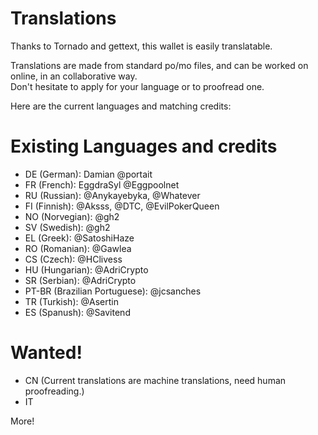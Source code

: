 # Translations

Thanks to Tornado and gettext, this wallet is easily translatable.

Translations are made from standard po/mo files, and can be worked on online, in an collaborative way.  
Don't hesitate to apply for your language or to proofread one.

Here are the current languages and matching credits: 


# Existing Languages and credits
 
* DE (German): Damian @portait
* FR (French): EggdraSyl @Eggpoolnet
* RU (Russian): @Anykayebyka, @Whatever
* FI (Finnish): @Aksss, @DTC, @EvilPokerQueen
* NO (Norvegian): @gh2
* SV (Swedish): @gh2
* EL (Greek): @SatoshiHaze
* RO (Romanian): @Gawlea
* CS (Czech): @HClivess
* HU (Hungarian): @AdriCrypto
* SR (Serbian): @AdriCrypto
* PT-BR (Brazilian Portuguese): @jcsanches
* TR (Turkish): @Asertin
* ES (Spanush): @Savitend


# Wanted!

* CN (Current translations are machine translations, need human proofreading.)
* IT

More!
